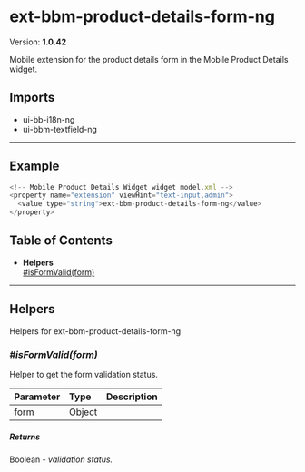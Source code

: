 # ext-bbm-product-details-form-ng


Version: **1.0.42**

Mobile extension for the product details form in the Mobile Product Details widget.

## Imports

* ui-bb-i18n-ng
* ui-bbm-textfield-ng

---

## Example

```javascript
<!-- Mobile Product Details Widget widget model.xml -->
<property name="extension" viewHint="text-input,admin">
  <value type="string">ext-bbm-product-details-form-ng</value>
</property>
```

## Table of Contents
- **Helpers**<br/>    <a href="#Helpers_isFormValid">#isFormValid(form)</a><br/>

---

## Helpers

Helpers for ext-bbm-product-details-form-ng

### <a name="Helpers_isFormValid"></a>*#isFormValid(form)*

Helper to get the form validation status.

| Parameter | Type | Description |
| :-- | :-- | :-- |
| form | Object |  |

##### Returns

Boolean - *validation status.*
